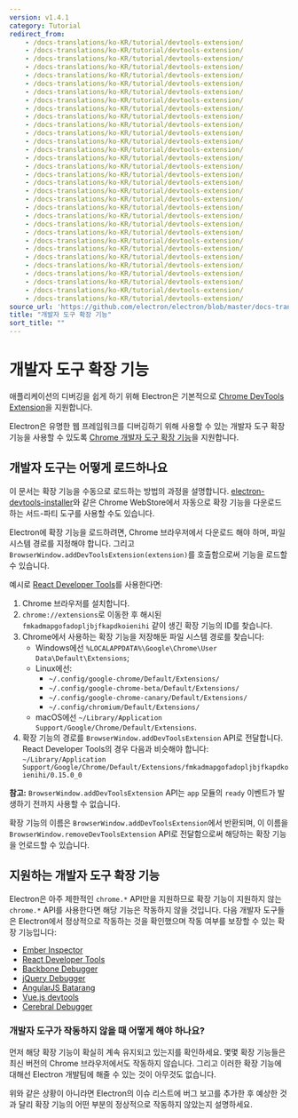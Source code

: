 ```yaml
---
version: v1.4.1
category: Tutorial
redirect_from:
    - /docs-translations/ko-KR/tutorial/devtools-extension/
    - /docs-translations/ko-KR/tutorial/devtools-extension/
    - /docs-translations/ko-KR/tutorial/devtools-extension/
    - /docs-translations/ko-KR/tutorial/devtools-extension/
    - /docs-translations/ko-KR/tutorial/devtools-extension/
    - /docs-translations/ko-KR/tutorial/devtools-extension/
    - /docs-translations/ko-KR/tutorial/devtools-extension/
    - /docs-translations/ko-KR/tutorial/devtools-extension/
    - /docs-translations/ko-KR/tutorial/devtools-extension/
    - /docs-translations/ko-KR/tutorial/devtools-extension/
    - /docs-translations/ko-KR/tutorial/devtools-extension/
    - /docs-translations/ko-KR/tutorial/devtools-extension/
    - /docs-translations/ko-KR/tutorial/devtools-extension/
    - /docs-translations/ko-KR/tutorial/devtools-extension/
    - /docs-translations/ko-KR/tutorial/devtools-extension/
    - /docs-translations/ko-KR/tutorial/devtools-extension/
    - /docs-translations/ko-KR/tutorial/devtools-extension/
    - /docs-translations/ko-KR/tutorial/devtools-extension/
    - /docs-translations/ko-KR/tutorial/devtools-extension/
    - /docs-translations/ko-KR/tutorial/devtools-extension/
    - /docs-translations/ko-KR/tutorial/devtools-extension/
    - /docs-translations/ko-KR/tutorial/devtools-extension/
    - /docs-translations/ko-KR/tutorial/devtools-extension/
    - /docs-translations/ko-KR/tutorial/devtools-extension/
    - /docs-translations/ko-KR/tutorial/devtools-extension/
    - /docs-translations/ko-KR/tutorial/devtools-extension/
    - /docs-translations/ko-KR/tutorial/devtools-extension/
    - /docs-translations/ko-KR/tutorial/devtools-extension/
    - /docs-translations/ko-KR/tutorial/devtools-extension/
    - /docs-translations/ko-KR/tutorial/devtools-extension/
    - /docs-translations/ko-KR/tutorial/devtools-extension/
    - /docs-translations/ko-KR/tutorial/devtools-extension/
source_url: 'https://github.com/electron/electron/blob/master/docs-translations/ko-KR/tutorial/devtools-extension.md'
title: "개발자 도구 확장 기능"
sort_title: ""
---
```


# 개발자 도구 확장 기능

애플리케이션의 디버깅을 쉽게 하기 위해 Electron은 기본적으로
[Chrome DevTools Extension][devtools-extension]을 지원합니다.

Electron은 유명한 웹 프레임워크를 디버깅하기 위해 사용할 수 있는 개발자 도구 확장
기능을 사용할 수 있도록 [Chrome 개발자 도구 확장 기능][devtools-extension]을
지원합니다.

## 개발자 도구는 어떻게 로드하나요

이 문서는 확장 기능을 수동으로 로드하는 방법의 과정을 설명합니다.
[electron-devtools-installer](https://github.com/GPMDP/electron-devtools-installer)와
같은 Chrome WebStore에서 자동으로 확장 기능을 다운로드하는 서드-파티 도구를 사용할 수도
있습니다.

Electron에 확장 기능을 로드하려면, Chrome 브라우저에서 다운로드 해야 하며, 파일 시스템
경로를 지정해야 합니다. 그리고 `BrowserWindow.addDevToolsExtension(extension)`를
호출함으로써 기능을 로드할 수 있습니다.

예시로 [React Developer Tools][react-devtools]를 사용한다면:

1. Chrome 브라우저를 설치합니다.
2. `chrome://extensions`로 이동한 후 해시된 `fmkadmapgofadopljbjfkapdkoienihi`
  같이 생긴 확장 기능의 ID를 찾습니다.
3. Chrome에서 사용하는 확장 기능을 저장해둔 파일 시스템 경로를 찾습니다:
   * Windows에선 `%LOCALAPPDATA%\Google\Chrome\User Data\Default\Extensions`;
   * Linux에선:
     * `~/.config/google-chrome/Default/Extensions/`
     * `~/.config/google-chrome-beta/Default/Extensions/`
     * `~/.config/google-chrome-canary/Default/Extensions/`
     * `~/.config/chromium/Default/Extensions/`
   * macOS에선 `~/Library/Application Support/Google/Chrome/Default/Extensions`.
4. 확장 기능의 경로를 `BrowserWindow.addDevToolsExtension` API로 전달합니다.
   React Developer Tools의 경우 다음과 비슷해야 합니다:
   `~/Library/Application Support/Google/Chrome/Default/Extensions/fmkadmapgofadopljbjfkapdkoienihi/0.15.0_0`

**참고:** `BrowserWindow.addDevToolsExtension` API는 `app` 모듈의 `ready` 이벤트가
발생하기 전까지 사용할 수 없습니다.

확장 기능의 이름은 `BrowserWindow.addDevToolsExtension`에서 반환되며, 이 이름을
`BrowserWindow.removeDevToolsExtension` API로 전달함으로써 해당하는 확장 기능을
언로드할 수 있습니다.

## 지원하는 개발자 도구 확장 기능

Electron은 아주 제한적인 `chrome.*` API만을 지원하므로 확장 기능이 지원하지 않는
`chrome.*` API를 사용한다면 해당 기능은 작동하지 않을 것입니다. 다음 개발자 도구들은
Electron에서 정상적으로 작동하는 것을 확인했으며 작동 여부를 보장할 수 있는 확장
기능입니다:

* [Ember Inspector](https://chrome.google.com/webstore/detail/ember-inspector/bmdblncegkenkacieihfhpjfppoconhi)
* [React Developer Tools](https://chrome.google.com/webstore/detail/react-developer-tools/fmkadmapgofadopljbjfkapdkoienihi)
* [Backbone Debugger](https://chrome.google.com/webstore/detail/backbone-debugger/bhljhndlimiafopmmhjlgfpnnchjjbhd)
* [jQuery Debugger](https://chrome.google.com/webstore/detail/jquery-debugger/dbhhnnnpaeobfddmlalhnehgclcmjimi)
* [AngularJS Batarang](https://chrome.google.com/webstore/detail/angularjs-batarang/ighdmehidhipcmcojjgiloacoafjmpfk)
* [Vue.js devtools](https://chrome.google.com/webstore/detail/vuejs-devtools/nhdogjmejiglipccpnnnanhbledajbpd)
* [Cerebral Debugger](http://www.cerebraljs.com/documentation/the_debugger)

### 개발자 도구가 작동하지 않을 때 어떻게 해야 하나요?

먼저 해당 확장 기능이 확실히 계속 유지되고 있는지를 확인하세요. 몇몇 확장 기능들은
최신 버전의 Chrome 브라우저에서도 작동하지 않습니다. 그리고 이러한 확장 기능에 대해선
Electron 개발팀에 해줄 수 있는 것이 아무것도 없습니다.

위와 같은 상황이 아니라면 Electron의 이슈 리스트에 버그 보고를 추가한 후 예상한 것과
달리 확장 기능의 어떤 부분의 정상적으로 작동하지 않았는지 설명하세요.

[devtools-extension]: https://developer.chrome.com/extensions/devtools
[react-devtools]: https://chrome.google.com/webstore/detail/react-developer-tools/fmkadmapgofadopljbjfkapdkoienihi
